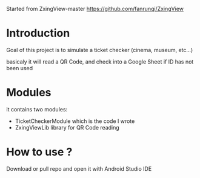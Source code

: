 Started from ZxingView-master
https://github.com/fanrunqi/ZxingView

# Introduction
Goal of this project is to simulate a ticket checker (cinema, museum, etc...)

basicaly it will read a QR Code, and check into a Google Sheet if ID has not been used

# Modules
it contains two modules:
 - TicketCheckerModule which is the code I wrote
 - ZxingViewLib library for QR Code reading
 
# How to use ?
Download or pull repo and open it with Android Studio IDE